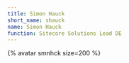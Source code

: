 ```yaml
---
title: Simon Hauck
short_name: shauck
name: Simon Hauck
function: Sitecore Solutions Lead DE
---
```


{% avatar smnhck size=200 %}
